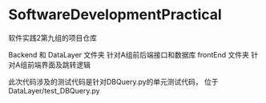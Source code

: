 # SoftwareDevelopmentPractical

软件实践2第九组的项目仓库

Backend 和 DataLayer 文件夹 针对A组前后端接口和数据库
frontEnd 文件夹 针对A组前端界面及跳转逻辑

此次代码涉及的测试代码是针对DBQuery.py的单元测试代码，
位于DataLayer/test_DBQuery.py
